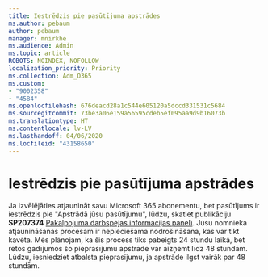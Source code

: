 ```yaml
---
title: Iestrēdzis pie pasūtījuma apstrādes
ms.author: pebaum
author: pebaum
manager: mnirkhe
ms.audience: Admin
ms.topic: article
ROBOTS: NOINDEX, NOFOLLOW
localization_priority: Priority
ms.collection: Adm_O365
ms.custom:
- "9002358"
- "4584"
ms.openlocfilehash: 676deacd28a1c544e605120a5dccd331531c5684
ms.sourcegitcommit: 73be3a06e159a56595cdeb5ef095aa9d9b16073b
ms.translationtype: HT
ms.contentlocale: lv-LV
ms.lasthandoff: 04/06/2020
ms.locfileid: "43158650"
---
```

# <a name="stuck-on-processing-order"></a>Iestrēdzis pie pasūtījuma apstrādes

Ja izvēlējāties atjaunināt savu Microsoft 365 abonementu, bet pasūtījums ir iestrēdzis pie "Apstrādā jūsu pasūtījumu", lūdzu, skatiet publikāciju **SP207374** [Pakalpojuma darbspējas informācijas panelī](https://admin.microsoft.com/AdminPortal/Home?adminportal=1&msCV=%2BbOQtMNsz0ei8f5z.0.36#/servicehealth).  Jūsu nomnieka atjaunināšanas procesam ir nepieciešama nodrošināšana, kas var tikt kavēta. Mēs plānojam, ka šis process tiks pabeigts 24 stundu laikā, bet retos gadījumos šo pieprasījumu apstrāde var aizņemt līdz 48 stundām. Lūdzu, iesniedziet atbalsta pieprasījumu, ja apstrāde ilgst vairāk par 48 stundām.
